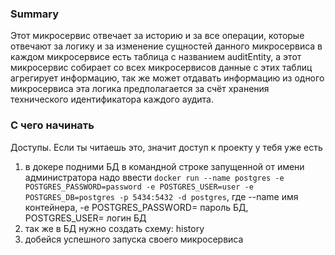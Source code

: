 ### Summary

Этот микросервис отвечает за историю и за все операции, которые отвечают за логику и за изменение сущностей данного микросервиса
в каждом микросервисе есть таблица с названием auditEntity, а этот микросервис собирает со всех микросервисов данные с этих таблиц
агрегирует информацию, так же может отдавать информацию из одного микросервиса эта логика предполагается за счёт хранения 
технического идентификатора каждого аудита.

### С чего начинать

Доступы. Если ты читаешь это, значит доступ к проекту у тебя уже есть
<ol>
<li>в докере подними БД в командной строке запущенной от имени администратора надо ввести <code>docker run --name postgres -e POSTGRES_PASSWORD=password -e POSTGRES_USER=user -e POSTGRES_DB=postgres -p 5434:5432 -d postgres</code>, где --name имя контейнера, -e POSTGRES_PASSWORD= пароль БД,  POSTGRES_USER= логин БД</li>
<li>так же в БД нужно создать схему: history</li>
<li>добейся успешного запуска своего микросервиса</li>
</ol>
